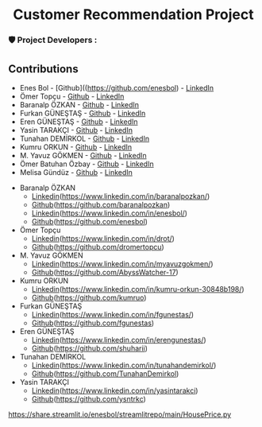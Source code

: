 <h1 align="center">Customer Recommendation Project</h1>
<h3 align=""left"">🛡️ Project Developers : </h3>

## Contributions
* Enes Bol - [Github]((https://github.com/enesbol) - [LinkedIn](https://www.linkedin.com/in/enesbol/)
* Ömer Topçu - [Github](https://github.com/mehmetzmn) - [LinkedIn](https://www.linkedin.com/in/mehmetozmen)
* Baranalp ÖZKAN - [Github](https://github.com/Exedeus21) - [LinkedIn](https://www.linkedin.com/in/ugur-can-kivanc)
* Furkan GÜNEŞTAŞ - [Github](https://github.com/FuatAkdemir) - [LinkedIn](https://www.linkedin.com/in/fuatakdemir)
* Eren GÜNEŞTAŞ - [Github](https://github.com/chidemmm) - [LinkedIn](https://www.linkedin.com/in/tashchidem)
* Yasin TARAKÇI - [Github](https://github.com/ercantncy) - [LinkedIn](https://www.linkedin.com/in/ercantuncay/)
* Tunahan DEMİRKOL - [Github](https://github.com/Serenayarda) - [LinkedIn](https://www.linkedin.com/in/serenay-ardahanli)
* Kumru ORKUN - [Github](https://github.com/alisenyurt87) - [LinkedIn](https://www.linkedin.com/in/ali-haydar-senyurt)
* M. Yavuz GÖKMEN - [Github](https://github.com/akcaybuke) - [LinkedIn](https://www.linkedin.com/in/aybuke-akcay)
* Ömer Batuhan Özbay - [Github](https://github.com/kakan18) - [LinkedIn](https://www.linkedin.com/in/omerbatuhanozbay)
* Melisa Gündüz - [Github](https://github.com/megunduz) - [LinkedIn](https://www.linkedin.com/in/melisagunduz)

- Baranalp ÖZKAN
  - [Linkedin]()(https://www.linkedin.com/in/baranalpozkan/)
  - [Github]()(https://github.com/baranalpozkan)
  - [Linkedin]()(https://www.linkedin.com/in/enesbol/)
  - [Github]()(https://github.com/enesbol)
- Ömer Topçu
  - [Linkedin]()(https://www.linkedin.com/in/drot/)
  - [Github]()(https://github.com/dromertopcu)
- M. Yavuz GÖKMEN
  - [Linkedin]()(https://www.linkedin.com/in/myavuzgokmen/)
  - [Github]()(https://github.com/AbyssWatcher-17)
- Kumru ORKUN
  - [Linkedin]()(https://www.linkedin.com/in/kumru-orkun-30848b198/)
  - [Github]()(https://github.com/kumruo)
- Furkan GÜNEŞTAŞ
  - [Linkedin]()(https://www.linkedin.com/in/fgunestas/)
  - [Github]()(https://github.com/fgunestas)
- Eren GÜNEŞTAŞ
  - [Linkedin]()(https://www.linkedin.com/in/erengunestas/)
  - [Github]()(https://github.com/shuharii)
- Tunahan DEMİRKOL
  - [Linkedin]()(https://www.linkedin.com/in/tunahandemirkol/)
  - [Github]()(https://github.com/TunahanDemirkol)
- Yasin TARAKÇI
  - [Linkedin]()(https://www.linkedin.com/in/yasintarakci)
  - [Github]()(https://github.com/ysntrkc)

https://share.streamlit.io/enesbol/streamlitrepo/main/HousePrice.py
